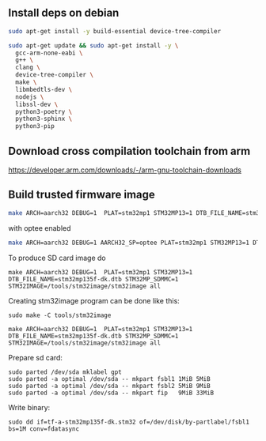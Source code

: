 ## Install deps on debian

```bash
sudo apt-get install -y build-essential device-tree-compiler

sudo apt-get update && sudo apt-get install -y \
  gcc-arm-none-eabi \
  g++ \
  clang \
  device-tree-compiler \
  make \
  libmbedtls-dev \
  nodejs \
  libssl-dev \
  python3-poetry \
  python3-sphinx \
  python3-pip
```

## Download cross compilation toolchain from arm

https://developer.arm.com/downloads/-/arm-gnu-toolchain-downloads

## Build trusted firmware image

```bash
make ARCH=aarch32 DEBUG=1  PLAT=stm32mp1 STM32MP13=1 DTB_FILE_NAME=stm32mp135f-dk.dtb STM32MP_SDMMC=1 all
```

with optee enabled
```bash
make ARCH=aarch32 DEBUG=1 AARCH32_SP=optee PLAT=stm32mp1 STM32MP13=1 DTB_FILE_NAME=stm32mp135f-dk.dtb STM32MP_SDMMC=1  all
```

To produce SD card image do
```
make ARCH=aarch32 DEBUG=1  PLAT=stm32mp1 STM32MP13=1 DTB_FILE_NAME=stm32mp135f-dk.dtb STM32MP_SDMMC=1 STM32IMAGE=/tools/stm32image/stm32image all
```

Creating stm32image program can be done like this:
```
sudo make -C tools/stm32image
```

```
make ARCH=aarch32 DEBUG=1  PLAT=stm32mp1 STM32MP13=1 DTB_FILE_NAME=stm32mp135f-dk.dtb STM32MP_SDMMC=1 STM32IMAGE=/tools/stm32image/stm32image all
```

Prepare sd card:
```
sudo parted /dev/sda mklabel gpt
sudo parted -a optimal /dev/sda -- mkpart fsbl1 1MiB 5MiB
sudo parted -a optimal /dev/sda -- mkpart fsbl2 5MiB 9MiB
sudo parted -a optimal /dev/sda -- mkpart fip   9MiB 33MiB
```

Write binary:
```
sudo dd if=tf-a-stm32mp135f-dk.stm32 of=/dev/disk/by-partlabel/fsbl1 bs=1M conv=fdatasync
```
